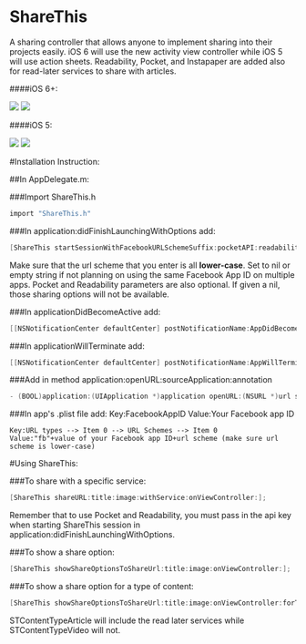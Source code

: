 ShareThis
=========

A sharing controller that allows anyone to implement sharing into their projects easily. iOS 6 will use the new activity view controller while iOS 5 will use action sheets. Readability, Pocket, and Instapaper are added also for read-later services to share with articles.

####iOS 6+:

[![](http://i.imgur.com/pvlYBSP.png)](http://i.imgur.com/pvlYBSP.png)
[![](http://i.imgur.com/7EECPIJ.png)](http://i.imgur.com/7EECPIJ.png)

####iOS 5:

[![](http://i.imgur.com/W9REAwl.png)](http://i.imgur.com/W9REAwl.png)
[![](http://i.imgur.com/jFerrsb.png)](http://i.imgur.com/jFerrsb.png) 

#Installation Instruction:

##In AppDelegate.m:

###Import ShareThis.h
``` objective-c
import "ShareThis.h"
```

###In application:didFinishLaunchingWithOptions add:
``` objective-c
[ShareThis startSessionWithFacebookURLSchemeSuffix:pocketAPI:readabilityKey:readabilitySecret:];
```
Make sure that the url scheme that you enter is all **lower-case**. Set to nil or empty string if not planning on using the same Facebook App ID on multiple apps. Pocket and Readability parameters are also optional. If given a nil, those sharing options will not be available.

###In applicationDidBecomeActive add:
``` objective-c
[[NSNotificationCenter defaultCenter] postNotificationName:AppDidBecomeActiveNotificationName object:nil];
```

###In applicationWillTerminate add:
``` objective-c
[[NSNotificationCenter defaultCenter] postNotificationName:AppWillTerminateNotificationName object:nil];
```

###Add in method application:openURL:sourceApplication:annotation
``` objective-c
- (BOOL)application:(UIApplication *)application openURL:(NSURL *)url sourceApplication:(NSString *)sourceApplication annotation:(id)annotation { return [ShareThis handleFacebookOpenUrl:url]; }
```

###In app's .plist file add:
    Key:FacebookAppID 
    Value:Your Facebook app ID

    Key:URL types --> Item 0 --> URL Schemes --> Item 0 
    Value:"fb"+value of your Facebook app ID+url scheme (make sure url scheme is lower-case)

#Using ShareThis:

###To share with a specific service:
``` objective-c
[ShareThis shareURL:title:image:withService:onViewController:];
```
Remember that to use Pocket and Readability, you must pass in the api key when starting ShareThis session in application:didFinishLaunchingWithOptions.

###To show a share option:
``` objective-c
[ShareThis showShareOptionsToShareUrl:title:image:onViewController:];
```

###To show a share option for a type of content:
``` objective-c
[ShareThis showShareOptionsToShareUrl:title:image:onViewController:forTypeOfContent:];
```
STContentTypeArticle will include the read later services while STContentTypeVideo will not.
